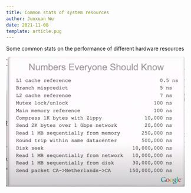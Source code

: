 ```yaml
---
title: Common stats of system resources
author: Junxuan Wu
date: 2021-11-08
template: article.pug
---
```


Some common stats on the performance of different hardware resources

<span class="more"></span>
![Numbers Everyone should know](common.png)
